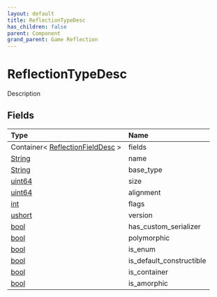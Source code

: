```yaml
---
layout: default
title: ReflectionTypeDesc
has_children: false
parent: Component
grand_parent: Game Reflection
---
```

# ReflectionTypeDesc
Description 

## Fields

| Type | Name |
|:----------|:--------------|
| Container< [ReflectionFieldDesc](/riftbreaker-wiki/docs/game-reflection/components/reflection_field_desc/) > | fields |
| [String](/riftbreaker-wiki/docs/game-reflection/components/string/) | name |
| [String](/riftbreaker-wiki/docs/game-reflection/components/string/) | base_type |
| [uint64](/riftbreaker-wiki/docs/game-reflection/components/uint64/) | size |
| [uint64](/riftbreaker-wiki/docs/game-reflection/components/uint64/) | alignment |
| [int](/riftbreaker-wiki/docs/game-reflection/enums/int/) | flags |
| [ushort](/riftbreaker-wiki/docs/game-reflection/enums/ushort/) | version |
| [bool](/riftbreaker-wiki/docs/game-reflection/components/bool/) | has_custom_serializer |
| [bool](/riftbreaker-wiki/docs/game-reflection/components/bool/) | polymorphic |
| [bool](/riftbreaker-wiki/docs/game-reflection/components/bool/) | is_enum |
| [bool](/riftbreaker-wiki/docs/game-reflection/components/bool/) | is_default_constructible |
| [bool](/riftbreaker-wiki/docs/game-reflection/components/bool/) | is_container |
| [bool](/riftbreaker-wiki/docs/game-reflection/components/bool/) | is_amorphic |

